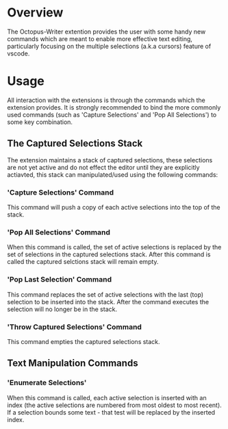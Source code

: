 # Overview
The Octopus-Writer extention provides the user with some handy new commands
which are meant to enable more effective text editing, particularly focusing on
the multiple selections (a.k.a cursors) feature of vscode.

# Usage
All interaction with the extensions is through the commands which the extension provides.
It is strongly recommended to bind the more commonly used commands (such as 'Capture Selections' and 'Pop All Selections') to some key combination.

## The Captured Selections Stack
The extension maintains a stack of captured selections, these selections are not yet active and do not effect the editor until they are explicitly actiavted, this stack can manipulated/used using the following commands:

### 'Capture Selections' Command
This command will push a copy of each active selections into the top of the stack.

### 'Pop All Selections' Command
When this command is called, the set of active selections is replaced by the set of selections
in the captured selections stack. After this command is called the captured selctions stack will remain empty.

### 'Pop Last Selection' Command
This command replaces the set of active selections with the last (top) selection to be inserted into
the stack. After the command executes the selection will no longer be in the stack.

### 'Throw Captured Selections' Command
This command empties the captured selections stack.

## Text Manipulation Commands

### 'Enumerate Selections'
When this command is called, each active selection is inserted with an index (the active selections are numbered from most oldest to most recent). If a selection bounds some text - that test will be replaced by the inserted index.

